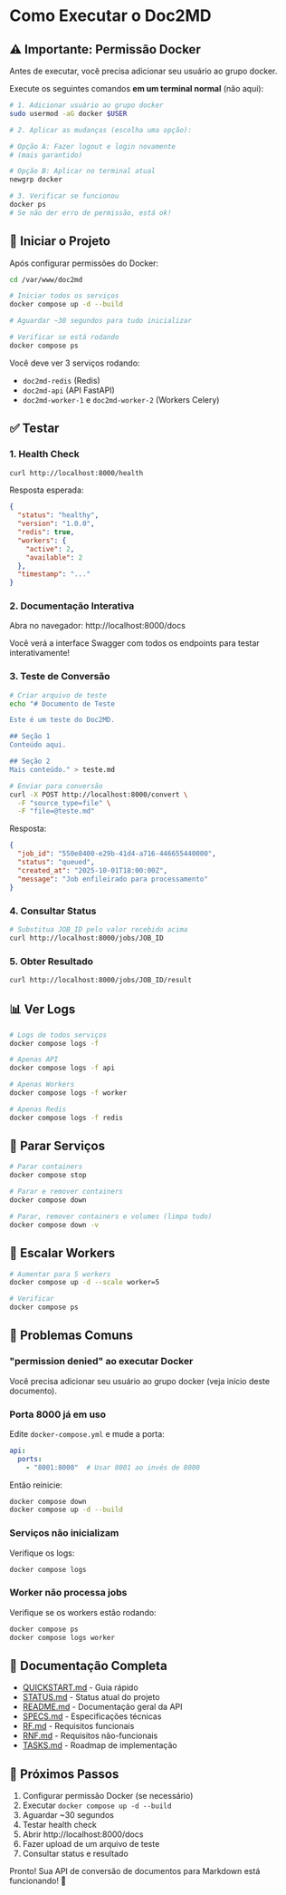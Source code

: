 # Como Executar o Doc2MD

## ⚠️ Importante: Permissão Docker

Antes de executar, você precisa adicionar seu usuário ao grupo docker.

Execute os seguintes comandos **em um terminal normal** (não aqui):

```bash
# 1. Adicionar usuário ao grupo docker
sudo usermod -aG docker $USER

# 2. Aplicar as mudanças (escolha uma opção):

# Opção A: Fazer logout e login novamente
# (mais garantido)

# Opção B: Aplicar no terminal atual
newgrp docker

# 3. Verificar se funcionou
docker ps
# Se não der erro de permissão, está ok!
```

## 🚀 Iniciar o Projeto

Após configurar permissões do Docker:

```bash
cd /var/www/doc2md

# Iniciar todos os serviços
docker compose up -d --build

# Aguardar ~30 segundos para tudo inicializar

# Verificar se está rodando
docker compose ps
```

Você deve ver 3 serviços rodando:
- `doc2md-redis` (Redis)
- `doc2md-api` (API FastAPI)
- `doc2md-worker-1` e `doc2md-worker-2` (Workers Celery)

## ✅ Testar

### 1. Health Check

```bash
curl http://localhost:8000/health
```

Resposta esperada:
```json
{
  "status": "healthy",
  "version": "1.0.0",
  "redis": true,
  "workers": {
    "active": 2,
    "available": 2
  },
  "timestamp": "..."
}
```

### 2. Documentação Interativa

Abra no navegador: http://localhost:8000/docs

Você verá a interface Swagger com todos os endpoints para testar interativamente!

### 3. Teste de Conversão

```bash
# Criar arquivo de teste
echo "# Documento de Teste

Este é um teste do Doc2MD.

## Seção 1
Conteúdo aqui.

## Seção 2
Mais conteúdo." > teste.md

# Enviar para conversão
curl -X POST http://localhost:8000/convert \
  -F "source_type=file" \
  -F "file=@teste.md"
```

Resposta:
```json
{
  "job_id": "550e8400-e29b-41d4-a716-446655440000",
  "status": "queued",
  "created_at": "2025-10-01T18:00:00Z",
  "message": "Job enfileirado para processamento"
}
```

### 4. Consultar Status

```bash
# Substitua JOB_ID pelo valor recebido acima
curl http://localhost:8000/jobs/JOB_ID
```

### 5. Obter Resultado

```bash
curl http://localhost:8000/jobs/JOB_ID/result
```

## 📊 Ver Logs

```bash
# Logs de todos serviços
docker compose logs -f

# Apenas API
docker compose logs -f api

# Apenas Workers
docker compose logs -f worker

# Apenas Redis
docker compose logs -f redis
```

## 🛑 Parar Serviços

```bash
# Parar containers
docker compose stop

# Parar e remover containers
docker compose down

# Parar, remover containers e volumes (limpa tudo)
docker compose down -v
```

## 🔧 Escalar Workers

```bash
# Aumentar para 5 workers
docker compose up -d --scale worker=5

# Verificar
docker compose ps
```

## 🐛 Problemas Comuns

### "permission denied" ao executar Docker

Você precisa adicionar seu usuário ao grupo docker (veja início deste documento).

### Porta 8000 já em uso

Edite `docker-compose.yml` e mude a porta:

```yaml
api:
  ports:
    - "8001:8000"  # Usar 8001 ao invés de 8000
```

Então reinicie:
```bash
docker compose down
docker compose up -d --build
```

### Serviços não inicializam

Verifique os logs:
```bash
docker compose logs
```

### Worker não processa jobs

Verifique se os workers estão rodando:
```bash
docker compose ps
docker compose logs worker
```

## 📖 Documentação Completa

- [QUICKSTART.md](QUICKSTART.md) - Guia rápido
- [STATUS.md](STATUS.md) - Status atual do projeto
- [README.md](README.md) - Documentação geral da API
- [SPECS.md](SPECS.md) - Especificações técnicas
- [RF.md](RF.md) - Requisitos funcionais
- [RNF.md](RNF.md) - Requisitos não-funcionais
- [TASKS.md](TASKS.md) - Roadmap de implementação

## 🎯 Próximos Passos

1. Configurar permissão Docker (se necessário)
2. Executar `docker compose up -d --build`
3. Aguardar ~30 segundos
4. Testar health check
5. Abrir http://localhost:8000/docs
6. Fazer upload de um arquivo de teste
7. Consultar status e resultado

Pronto! Sua API de conversão de documentos para Markdown está funcionando! 🚀
